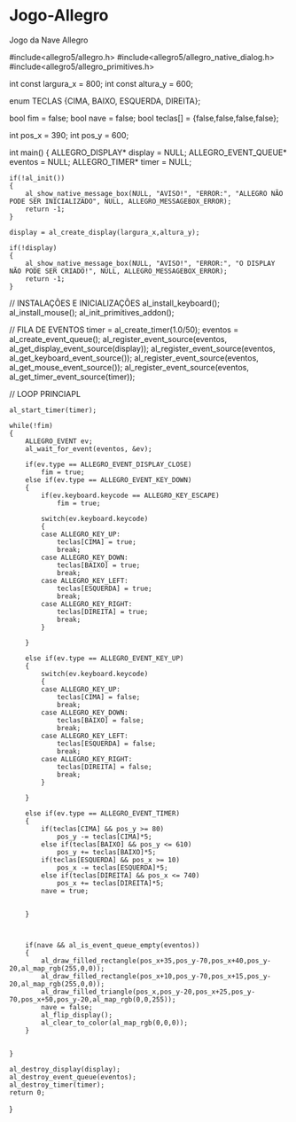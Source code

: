 # Jogo-Allegro
Jogo da Nave Allegro

#include<allegro5/allegro.h>
#include<allegro5/allegro_native_dialog.h>
#include<allegro5/allegro_primitives.h>


int const largura_x = 800;
int const altura_y = 600;

enum TECLAS {CIMA, BAIXO, ESQUERDA, DIREITA};

bool fim = false;
bool nave = false;
bool teclas[] = {false,false,false,false};

int pos_x = 390;
int pos_y = 600;

int main()
{
    ALLEGRO_DISPLAY* display = NULL;
    ALLEGRO_EVENT_QUEUE* eventos = NULL;
    ALLEGRO_TIMER* timer = NULL;

    if(!al_init())
    {
        al_show_native_message_box(NULL, "AVISO!", "ERROR:", "ALLEGRO NÃO PODE SER INICIALIZADO", NULL, ALLEGRO_MESSAGEBOX_ERROR);
        return -1;
    }

    display = al_create_display(largura_x,altura_y);

    if(!display)
    {
        al_show_native_message_box(NULL, "AVISO!", "ERROR:", "O DISPLAY NÃO PODE SER CRIADO!", NULL, ALLEGRO_MESSAGEBOX_ERROR);
        return -1;
    }

// INSTALAÇÕES E INICIALIZAÇÕES
    al_install_keyboard();
    al_install_mouse();
    al_init_primitives_addon();

// FILA DE EVENTOS
    timer = al_create_timer(1.0/50);
    eventos = al_create_event_queue();
    al_register_event_source(eventos, al_get_display_event_source(display));
    al_register_event_source(eventos, al_get_keyboard_event_source());
    al_register_event_source(eventos, al_get_mouse_event_source());
    al_register_event_source(eventos, al_get_timer_event_source(timer));

// LOOP PRINCIAPL

    al_start_timer(timer);

    while(!fim)
    {
        ALLEGRO_EVENT ev;
        al_wait_for_event(eventos, &ev);

        if(ev.type == ALLEGRO_EVENT_DISPLAY_CLOSE)
            fim = true;
        else if(ev.type == ALLEGRO_EVENT_KEY_DOWN)
        {
            if(ev.keyboard.keycode == ALLEGRO_KEY_ESCAPE)
                fim = true;

            switch(ev.keyboard.keycode)
            {
            case ALLEGRO_KEY_UP:
                teclas[CIMA] = true;
                break;
            case ALLEGRO_KEY_DOWN:
                teclas[BAIXO] = true;
                break;
            case ALLEGRO_KEY_LEFT:
                teclas[ESQUERDA] = true;
                break;
            case ALLEGRO_KEY_RIGHT:
                teclas[DIREITA] = true;
                break;
            }

        }

        else if(ev.type == ALLEGRO_EVENT_KEY_UP)
        {
            switch(ev.keyboard.keycode)
            {
            case ALLEGRO_KEY_UP:
                teclas[CIMA] = false;
                break;
            case ALLEGRO_KEY_DOWN:
                teclas[BAIXO] = false;
                break;
            case ALLEGRO_KEY_LEFT:
                teclas[ESQUERDA] = false;
                break;
            case ALLEGRO_KEY_RIGHT:
                teclas[DIREITA] = false;
                break;
            }

        }

        else if(ev.type == ALLEGRO_EVENT_TIMER)
        {
            if(teclas[CIMA] && pos_y >= 80)
                pos_y -= teclas[CIMA]*5;
            else if(teclas[BAIXO] && pos_y <= 610)
                pos_y += teclas[BAIXO]*5;
            if(teclas[ESQUERDA] && pos_x >= 10)
                pos_x -= teclas[ESQUERDA]*5;
            else if(teclas[DIREITA] && pos_x <= 740)
                pos_x += teclas[DIREITA]*5;
            nave = true;


        }



        if(nave && al_is_event_queue_empty(eventos))
        {
            al_draw_filled_rectangle(pos_x+35,pos_y-70,pos_x+40,pos_y-20,al_map_rgb(255,0,0));
            al_draw_filled_rectangle(pos_x+10,pos_y-70,pos_x+15,pos_y-20,al_map_rgb(255,0,0));
            al_draw_filled_triangle(pos_x,pos_y-20,pos_x+25,pos_y-70,pos_x+50,pos_y-20,al_map_rgb(0,0,255));
            nave = false;
            al_flip_display();
            al_clear_to_color(al_map_rgb(0,0,0));
        }


    }

    al_destroy_display(display);
    al_destroy_event_queue(eventos);
    al_destroy_timer(timer);
    return 0;
}

